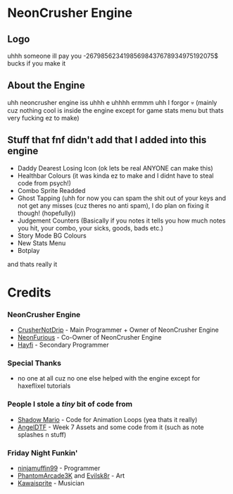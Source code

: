 # NeonCrusher Engine

## Logo
uhhh someone ill pay you -26798562341985698437678934975192075$ bucks if you make it

## About the Engine
uhh neoncrusher engine iss uhhh e uhhhh ermmm uhh I forgor 💀 (mainly cuz nothing cool is inside the engine except for game stats menu but thats very fucking ez to make)

## Stuff that fnf didn't add that I added into this engine

- Daddy Dearest Losing Icon (ok lets be real ANYONE can make this)
- Healthbar Colours (it was kinda ez to make and I didnt have to steal code from psych!)
- Combo Sprite Readded
- Ghost Tapping (uhh for now you can spam the shit out of your keys and not get any misses (cuz theres no anti spam), I do plan on fixing it though! (hopefully))
- Judgement Counters (Basically if you notes it tells you how much notes you hit, your combo, your sicks, goods, bads etc.)
- Story Mode BG Colours
- New Stats Menu
- Botplay

and thats really it

# Credits

### NeonCrusher Engine
- [CrusherNotDrip](https://twitter.com/CrusherNotDrip) - Main Programmer + Owner of NeonCrusher Engine
- [NeonFurious](https://twitter.com/Java_NotDrip) - Co-Owner of NeonCrusher Engine
- [Hayfi](https://github.com/hayfii) - Secondary Programmer

### Special Thanks
- no one at all cuz no one else helped with the engine except for haxeflixel tutorials

### People I stole a *tiny* bit of code from
- [Shadow Mario](https://twitter.com/Shadow_Mario_) - Code for Animation Loops (yea thats it really)
- [AngelDTF](https://github.com/AngelDTF) - Week 7 Assets and some code from it (such as note splashes n stuff)

### Friday Night Funkin'
- [ninjamuffin99](https://twitter.com/ninja_muffin99) - Programmer
- [PhantomArcade3K](https://twitter.com/phantomarcade3k) and [Evilsk8r](https://twitter.com/evilsk8r) - Art
- [Kawaisprite](https://twitter.com/kawaisprite) - Musician
